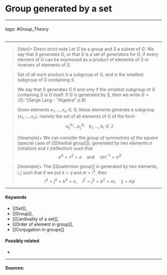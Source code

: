 # Group generated by a set
***
###### tags: #Group_Theory 
***
>[!dsn]+ Direct strict note
>Let $G$ be a group and $S$ a subset of $G$. We say that $S$ *generates* $G$, or that $S$ is a set of *generators* for $G$, if every element of $G$ can be expressed as a product of elements of $S$ or inverses of elements of $S$.

>Set of all such product  is a subgroup of $G$, and is the smallest subgroup of $G$ containing $S$.

>We say that $S$ generates $G$ if and only if the smallest subgroup of $G$ containing $S$ is $G$ itself. If $G$ is generated by $S$, then we write $G=\langle S\rangle$.^[Serge Lang - "Algebra" p.9]

>Given elements $x_{1},\dots,x_{n}\in G$, these elements generate a subgroup $\langle x_{1},\dots,x_{n}\rangle$, namely the set of all elements of $G$ of the form
>$$x_{i_{1}}^{k_{1}}\dots x_{i_{r}}^{k_{r}\quad}k_{1},\dots,k_{r}\in\mathbb{Z}$$ 


>[!example]+ 
>We can consider the *group of symmetries of the square* (special case of [[Dihedral group]]), generated by two elements $\sigma$ (rotation) and $\tau$ (reflection) such that
>$$\sigma^{4}=\tau^{2}=e\quad\text{and}\quad\tau\sigma\tau^{-1}=\sigma^{3}$$

>[!example]+
>The [[Quaternion group]] is generated by two elements, $i,j$ such that if we put $k=ij$ and $m=i^{2}$, then
>$$i^{4}=j^{4}=k^{4}=e,\quad i^{2}=j^{2}=k^{2}=m,\quad ij=mji$$
***
#### Keywords
- [[Set]],
- [[Group]],
- [[Cardinality of a set]],
- [[Order of element in group]],
- [[Conjugation in groups]]
#### Possibly related
- 
***
#### Sources: